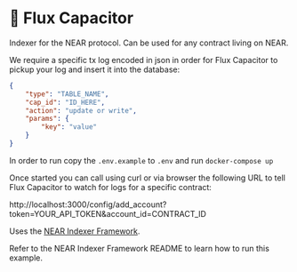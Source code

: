 🔎 Flux Capacitor
==================================

Indexer for the NEAR protocol. Can be used for any contract living on NEAR.

We require a specific tx log encoded in json in order for Flux Capacitor to pickup your log and insert it into the database:

```json
{
    "type": "TABLE_NAME",
    "cap_id": "ID_HERE",
    "action": "update or write",
    "params": {
        "key": "value"
    }
}
```

In order to run copy the `.env.example` to `.env` and run `docker-compose up`

Once started you can call using curl or via browser the following URL to tell Flux Capacitor to watch for logs for a specific contract:

http://localhost:3000/config/add_account?token=YOUR_API_TOKEN&account_id=CONTRACT_ID

Uses the [NEAR Indexer Framework](https://github.com/nearprotocol/nearcore/tree/master/chain/indexer).

Refer to the NEAR Indexer Framework README to learn how to run this example.
